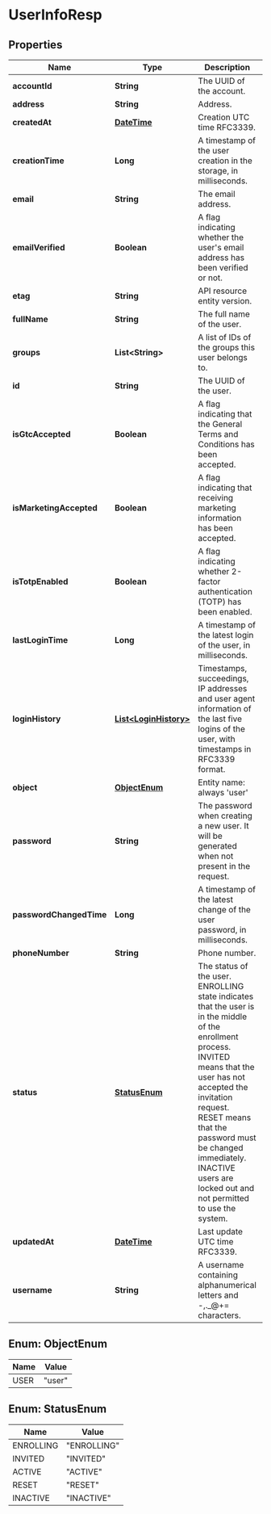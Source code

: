 
# UserInfoResp

## Properties
Name | Type | Description | Notes
------------ | ------------- | ------------- | -------------
**accountId** | **String** | The UUID of the account. | 
**address** | **String** | Address. |  [optional]
**createdAt** | [**DateTime**](DateTime.md) | Creation UTC time RFC3339. |  [optional]
**creationTime** | **Long** | A timestamp of the user creation in the storage, in milliseconds. |  [optional]
**email** | **String** | The email address. | 
**emailVerified** | **Boolean** | A flag indicating whether the user&#39;s email address has been verified or not. |  [optional]
**etag** | **String** | API resource entity version. | 
**fullName** | **String** | The full name of the user. |  [optional]
**groups** | **List&lt;String&gt;** | A list of IDs of the groups this user belongs to. |  [optional]
**id** | **String** | The UUID of the user. | 
**isGtcAccepted** | **Boolean** | A flag indicating that the General Terms and Conditions has been accepted. |  [optional]
**isMarketingAccepted** | **Boolean** | A flag indicating that receiving marketing information has been accepted. |  [optional]
**isTotpEnabled** | **Boolean** | A flag indicating whether 2-factor authentication (TOTP) has been enabled. |  [optional]
**lastLoginTime** | **Long** | A timestamp of the latest login of the user, in milliseconds. |  [optional]
**loginHistory** | [**List&lt;LoginHistory&gt;**](LoginHistory.md) | Timestamps, succeedings, IP addresses and user agent information of the last five logins of the user, with timestamps in RFC3339 format. |  [optional]
**object** | [**ObjectEnum**](#ObjectEnum) | Entity name: always &#39;user&#39; | 
**password** | **String** | The password when creating a new user. It will be generated when not present in the request. |  [optional]
**passwordChangedTime** | **Long** | A timestamp of the latest change of the user password, in milliseconds. |  [optional]
**phoneNumber** | **String** | Phone number. |  [optional]
**status** | [**StatusEnum**](#StatusEnum) | The status of the user. ENROLLING state indicates that the user is in the middle of the enrollment process. INVITED means that the user has not accepted the invitation request. RESET means that the password must be changed immediately. INACTIVE users are locked out and not permitted to use the system. | 
**updatedAt** | [**DateTime**](DateTime.md) | Last update UTC time RFC3339. |  [optional]
**username** | **String** | A username containing alphanumerical letters and -,._@+&#x3D; characters. |  [optional]


<a name="ObjectEnum"></a>
## Enum: ObjectEnum
Name | Value
---- | -----
USER | &quot;user&quot;


<a name="StatusEnum"></a>
## Enum: StatusEnum
Name | Value
---- | -----
ENROLLING | &quot;ENROLLING&quot;
INVITED | &quot;INVITED&quot;
ACTIVE | &quot;ACTIVE&quot;
RESET | &quot;RESET&quot;
INACTIVE | &quot;INACTIVE&quot;



